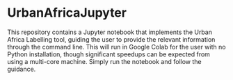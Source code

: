# UrbanAfricaJupyter

This repository contains a Jupyter notebook that implements the Urban Africa Labelling tool, guiding the user to provide the relevant information through the command line. This will run in Google Colab for the user with no Python installation, though significant speedups can be expected from using a multi-core machine. Simply run the notebook and follow the guidance.
